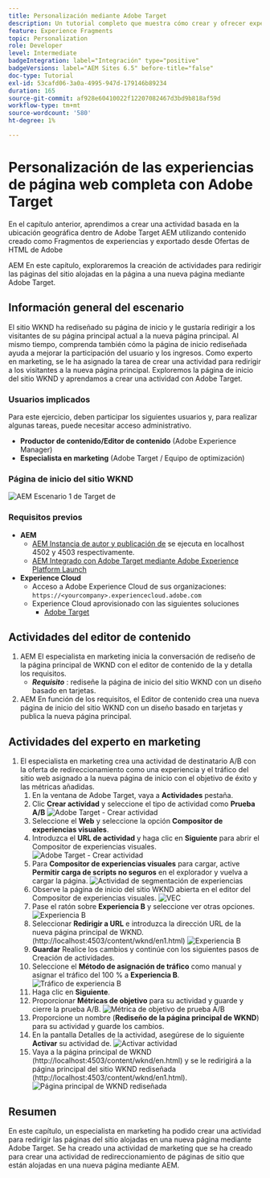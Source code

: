 ```yaml
---
title: Personalización mediante Adobe Target
description: Un tutorial completo que muestra cómo crear y ofrecer experiencias personalizadas con Adobe Target.
feature: Experience Fragments
topic: Personalization
role: Developer
level: Intermediate
badgeIntegration: label="Integración" type="positive"
badgeVersions: label="AEM Sites 6.5" before-title="false"
doc-type: Tutorial
exl-id: 53cafd06-3a0a-4995-947d-179146b89234
duration: 165
source-git-commit: af928e60410022f12207082467d3bd9b818af59d
workflow-type: tm+mt
source-wordcount: '580'
ht-degree: 1%

---
```


# Personalización de las experiencias de página web completa con Adobe Target

En el capítulo anterior, aprendimos a crear una actividad basada en la ubicación geográfica dentro de Adobe Target AEM utilizando contenido creado como Fragmentos de experiencias y exportado desde Ofertas de HTML de Adobe

AEM En este capítulo, exploraremos la creación de actividades para redirigir las páginas del sitio alojadas en la página a una nueva página mediante Adobe Target.

## Información general del escenario

El sitio WKND ha rediseñado su página de inicio y le gustaría redirigir a los visitantes de su página principal actual a la nueva página principal. Al mismo tiempo, comprenda también cómo la página de inicio rediseñada ayuda a mejorar la participación del usuario y los ingresos. Como experto en marketing, se le ha asignado la tarea de crear una actividad para redirigir a los visitantes a la nueva página principal. Exploremos la página de inicio del sitio WKND y aprendamos a crear una actividad con Adobe Target.

### Usuarios implicados

Para este ejercicio, deben participar los siguientes usuarios y, para realizar algunas tareas, puede necesitar acceso administrativo.

* **Productor de contenido/Editor de contenido** (Adobe Experience Manager)
* **Especialista en marketing** (Adobe Target / Equipo de optimización)

### Página de inicio del sitio WKND

![AEM Escenario 1 de Target de](assets/personalization-use-case-2/aem-target-use-case-2.png)

### Requisitos previos

* **AEM**
   * [AEM Instancia de autor y publicación de](./implementation.md#getting-aem) se ejecuta en localhost 4502 y 4503 respectivamente.
   * [AEM Integrado con Adobe Target mediante Adobe Experience Platform Launch](./using-launch-adobe-io.md#aem-target-using-launch-by-adobe)
* **Experience Cloud**
   * Acceso a Adobe Experience Cloud de sus organizaciones: `https://<yourcompany>.experiencecloud.adobe.com`
   * Experience Cloud aprovisionado con las siguientes soluciones
      * [Adobe Target](https://experiencecloud.adobe.com)

## Actividades del editor de contenido

1. AEM El especialista en marketing inicia la conversación de rediseño de la página principal de WKND con el editor de contenido de la y detalla los requisitos.
   * ***Requisito*** : rediseñe la página de inicio del sitio WKND con un diseño basado en tarjetas.
2. AEM En función de los requisitos, el Editor de contenido crea una nueva página de inicio del sitio WKND con un diseño basado en tarjetas y publica la nueva página principal.

## Actividades del experto en marketing

1. El especialista en marketing crea una actividad de destinatario A/B con la oferta de redireccionamiento como una experiencia y el tráfico del sitio web asignado a la nueva página de inicio con el objetivo de éxito y las métricas añadidas.
   1. En la ventana de Adobe Target, vaya a **Actividades** pestaña.
   2. Clic **Crear actividad** y seleccione el tipo de actividad como **Prueba A/B**
      ![Adobe Target - Crear actividad](assets/personalization-use-case-2/create-ab-activity.png)
   3. Seleccione el **Web** y seleccione la opción **Compositor de experiencias visuales**.
   4. Introduzca el **URL de actividad** y haga clic en **Siguiente** para abrir el Compositor de experiencias visuales.
      ![Adobe Target - Crear actividad](assets/personalization-use-case-2/create-activity-ab-name.png)
   5. Para **Compositor de experiencias visuales** para cargar, active **Permitir carga de scripts no seguros** en el explorador y vuelva a cargar la página.
      ![Actividad de segmentación de experiencias](assets/personalization-use-case-1/load-unsafe-scripts.png)
   6. Observe la página de inicio del sitio WKND abierta en el editor del Compositor de experiencias visuales.
      ![VEC](assets/personalization-use-case-2/vec.png)
   7. Pase el ratón sobre **Experiencia B** y seleccione ver otras opciones.
      ![Experiencia B](assets/personalization-use-case-2/redirect-url.png)
   8. Seleccionar **Redirigir a URL** e introduzca la dirección URL de la nueva página principal de WKND. (http://localhost:4503/content/wknd/en1.html)
      ![Experiencia B](assets/personalization-use-case-2/redirect-url-2.png)
   9. **Guardar** Realice los cambios y continúe con los siguientes pasos de Creación de actividades.
   10. Seleccione el **Método de asignación de tráfico** como manual y asignar el tráfico del 100 % a **Experiencia B**.
      ![Tráfico de experiencia B](assets/personalization-use-case-2/traffic.png)
   11. Haga clic en **Siguiente**.
   12. Proporcionar **Métricas de objetivo** para su actividad y guarde y cierre la prueba A/B.
      ![Métrica de objetivo de prueba A/B](assets/personalization-use-case-2/goal-metric.png)
   13. Proporcione un nombre (**Rediseño de la página principal de WKND**) para su actividad y guarde los cambios.
   14. En la pantalla Detalles de la actividad, asegúrese de lo siguiente **Activar** su actividad de.
      ![Activar actividad](assets/personalization-use-case-2/ab-activate.png)
   15. Vaya a la página principal de WKND (http://localhost:4503/content/wknd/en.html) y se le redirigirá a la página principal del sitio WKND rediseñada (http://localhost:4503/content/wknd/en1.html).
      ![Página principal de WKND rediseñada](assets/personalization-use-case-2/WKND-home-page-redesign.png)

## Resumen

En este capítulo, un especialista en marketing ha podido crear una actividad para redirigir las páginas del sitio alojadas en una nueva página mediante Adobe Target. Se ha creado una actividad de marketing que se ha creado para crear una actividad de redireccionamiento de páginas de sitio que están alojadas en una nueva página mediante AEM.
